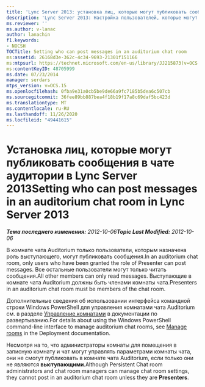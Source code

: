 ```yaml
---
title: 'Lync Server 2013: установка лиц, которые могут публиковать сообщения в чате аудитории'
description: 'Lync Server 2013: Настройка пользователей, которые могут публиковать сообщения в комнате чата Auditorium.'
ms.reviewer: ''
ms.author: v-lanac
author: lanachin
f1.keywords:
- NOCSH
TOCTitle: Setting who can post messages in an auditorium chat room
ms:assetid: 26168d3e-362c-4c34-9693-21301f151166
ms:mtpsurl: https://technet.microsoft.com/en-us/library/JJ215873(v=OCS.15)
ms:contentKeyID: 48705999
ms.date: 07/23/2014
manager: serdars
mtps_version: v=OCS.15
ms.openlocfilehash: 0fba9e31a0cb5be9de66a9fc7185b5dea6c507cb
ms.sourcegitcommit: 36fee89bb887bea4f18b19f17a8c69daf5bc423d
ms.translationtype: MT
ms.contentlocale: ru-RU
ms.lasthandoff: 11/26/2020
ms.locfileid: "49441615"
---
```

# <a name="setting-who-can-post-messages-in-an-auditorium-chat-room-in-lync-server-2013"></a><span data-ttu-id="c413f-103">Установка лиц, которые могут публиковать сообщения в чате аудитории в Lync Server 2013</span><span class="sxs-lookup"><span data-stu-id="c413f-103">Setting who can post messages in an auditorium chat room in Lync Server 2013</span></span>

<div data-xmlns="http://www.w3.org/1999/xhtml">

<div class="topic" data-xmlns="http://www.w3.org/1999/xhtml" data-msxsl="urn:schemas-microsoft-com:xslt" data-cs="https://msdn.microsoft.com/">

<div data-asp="https://msdn2.microsoft.com/asp">



</div>

<div id="mainSection">

<div id="mainBody"><span data-ttu-id="c413f-104">

<span> </span></span><span class="sxs-lookup"><span data-stu-id="c413f-104">

<span> </span></span></span>

<span data-ttu-id="c413f-105">_**Тема последнего изменения:** 2012-10-06_</span><span class="sxs-lookup"><span data-stu-id="c413f-105">_**Topic Last Modified:** 2012-10-06_</span></span>

<span data-ttu-id="c413f-106">В комнате чата Auditorium только пользователи, которым назначена роль выступающего, могут публиковать сообщения.</span><span class="sxs-lookup"><span data-stu-id="c413f-106">In an auditorium chat room, only users who have been granted the role of Presenter can post messages.</span></span> <span data-ttu-id="c413f-107">Все остальные пользователи могут только читать сообщения.</span><span class="sxs-lookup"><span data-stu-id="c413f-107">All other members can only read messages.</span></span> <span data-ttu-id="c413f-108">Выступающие в комнате чата Auditorium должны быть членами комнаты чата.</span><span class="sxs-lookup"><span data-stu-id="c413f-108">Presenters in an auditorium chat room must be members of the chat room.</span></span>

<span data-ttu-id="c413f-109">Дополнительные сведения об использовании интерфейса командной строки Windows PowerShell для управления комнатами чата Auditorium см. в разделе [Управление комнатами](manage-rooms.md) в документации по развертыванию.</span><span class="sxs-lookup"><span data-stu-id="c413f-109">For details about using the Windows PowerShell command-line interface to manage auditorium chat rooms, see [Manage rooms](manage-rooms.md) in the Deployment documentation.</span></span>

<span data-ttu-id="c413f-110">Несмотря на то, что администраторы комнаты для помещения в записную комнату и чат могут управлять параметрами комнаты чата, они не смогут публиковать в комнате чата Auditorium, если только они не являются **выступающими**.</span><span class="sxs-lookup"><span data-stu-id="c413f-110">Although Persistent Chat room administrators and chat room managers can manage chat room settings, they cannot post in an auditorium chat room unless they are **Presenters**.</span></span>

<span data-ttu-id="c413f-111"></div>

<span> </span>

</div>

</div>

</span><span class="sxs-lookup"><span data-stu-id="c413f-111"></div>

<span> </span>

</div>

</div>

</span></span></div>


